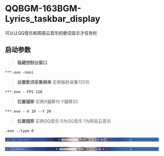 
# QQBGM-163BGM-Lyrics_taskbar_display
可以让QQ音乐和网易云音乐的歌词显示才任务栏

## 启动参数


> **隐藏控制台窗口**

    ***.exe -noui

> **设置歌词采集频率**
> 实例每秒采集120次

    ***.exe --FPS 120
> **位置偏移**
> 实例X偏移10 Y偏移20

    ***.exe --X 10 --Y 20
> **位置偏移**
> 实例QQ音乐
> 0为QQ音乐 1为网易云音乐

    .exe --type 0 

  ![enter image description here](README/%E5%B1%8F%E5%B9%95%E6%88%AA%E5%9B%BE%202025-02-27%20213447.png)
    
![enter image description here](README/%E5%B1%8F%E5%B9%95%E6%88%AA%E5%9B%BE%202025-02-27%20213611.png)
